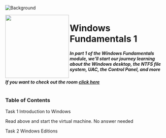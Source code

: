![Background](https://assets.tryhackme.com/room-banners/windows.png)

<img src="https://tryhackme-images.s3.amazonaws.com/room-icons/f08cdfbcd0340728fdfa7ceccd5e6234.png" width="200" height="200" align="left">

# Windows Fundamentals 1

##### In part 1 of the Windows Fundamentals module, we'll start our journey learning about the Windows desktop, the NTFS file system, UAC, the Control Panel, and more

##### If you want to check out the room [click here](https://tryhackme.com/room/windowsfundamentals1xbx)

#

### Table of Contents

Task 1 Introduction to Windows

Read above and start the virtual machine.
    No answer needed

Task 2 Windows Editions
